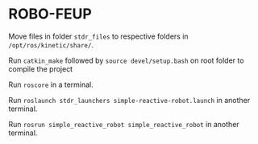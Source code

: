 # ROBO-FEUP

Move files in folder `stdr_files` to respective folders in `/opt/ros/kinetic/share/`.

Run `catkin_make` followed by `source devel/setup.bash` on root folder to compile the project

Run `roscore` in a terminal.

Run `roslaunch stdr_launchers simple-reactive-robot.launch` in another terminal.

Run `rosrun simple_reactive_robot simple_reactive_robot` in another terminal.